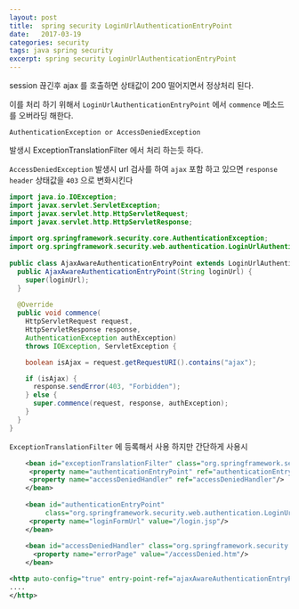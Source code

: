 ```yaml
---
layout: post
title:  spring security LoginUrlAuthenticationEntryPoint
date:   2017-03-19
categories: security
tags: java spring security
excerpt: spring security LoginUrlAuthenticationEntryPoint
---
```


session 끊긴후 ajax 를 호출하면 상태값이 200 떨어지면서 정상처리 된다.

이를 처리 하기 위해서 `LoginUrlAuthenticationEntryPoint` 에서 `commence` 메소드를 오버라딩 해한다.

`AuthenticationException or AccessDeniedException`

발생시 ExceptionTranslationFilter 에서 처리 하는듯 하다.

`AccessDeniedException` 발생시 url 검사를 하여 `ajax` 포함 하고 있으면 `response header` 상태값을 `403` 으로 변화시킨다

```java
import java.io.IOException;
import javax.servlet.ServletException;
import javax.servlet.http.HttpServletRequest;
import javax.servlet.http.HttpServletResponse;
    
import org.springframework.security.core.AuthenticationException;
import org.springframework.security.web.authentication.LoginUrlAuthenticationEntryPoint;
   
public class AjaxAwareAuthenticationEntryPoint extends LoginUrlAuthenticationEntryPoint{
  public AjaxAwareAuthenticationEntryPoint(String loginUrl) {
    super(loginUrl);
  }
    
  @Override
  public void commence(
    HttpServletRequest request, 
    HttpServletResponse response, 
    AuthenticationException authException) 
    throws IOException, ServletException {

    boolean isAjax = request.getRequestURI().contains("ajax");

    if (isAjax) {
      response.sendError(403, "Forbidden");
    } else {
      super.commence(request, response, authException);
    }
  }
}

```

`ExceptionTranslationFilter` 에 등록해서 사용 하지만 간단하게 사용시
```xml
    <bean id="exceptionTranslationFilter" class="org.springframework.security.web.access.ExceptionTranslationFilter">
     <property name="authenticationEntryPoint" ref="authenticationEntryPoint"/>
     <property name="accessDeniedHandler" ref="accessDeniedHandler"/>
    </bean>
    
    <bean id="authenticationEntryPoint"
         class="org.springframework.security.web.authentication.LoginUrlAuthenticationEntryPoint">
     <property name="loginFormUrl" value="/login.jsp"/>
    </bean>
    
    <bean id="accessDeniedHandler" class="org.springframework.security.web.access.AccessDeniedHandlerImpl">
      <property name="errorPage" value="/accessDenied.htm"/>
    </bean>
```


```xml
<http auto-config="true" entry-point-ref="ajaxAwareAuthenticationEntryPoint">
....
</http>
```
